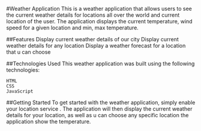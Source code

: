 #Weather Application
This is a weather application that allows users to see the current weather details for locations all over the world and current location of the user. The application displays the current temperature, wind speed for a given location and min, max temperature.

##Features
Display current weather details of our city
Display current weather details for any location
Display a weather forecast for a location that u can choose


##Technologies Used
This weather application was built using the following technologies:
```
HTML
CSS
JavaScript
```

##Getting Started
To get started with the weather application, simply enable your location service . The application will then display the current weather details for your location, as well as u can choose any specific location the application show the temperature.
